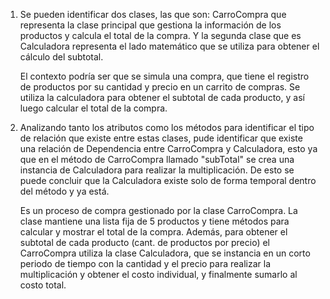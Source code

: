 1) Se pueden identificar dos clases, las que son: CarroCompra que representa la clase principal que gestiona la información 
   de los productos y calcula el total de la compra. Y la segunda clase que es Calculadora representa el lado matemático que
   se utiliza para obtener el cálculo del subtotal.

   El contexto podría ser que se simula una compra, que tiene el registro de productos por su cantidad y precio en un carrito
   de compras. Se utiliza la calculadora para obtener el subtotal de cada producto, y así luego calcular el total de la compra.

2) Analizando tanto los atributos como los métodos para identificar el tipo de relación que existe entre estas clases, pude identificar
   que existe una relación de Dependencia entre CarroCompra y Calculadora, esto ya que en el método de CarroCompra llamado "subTotal"
   se crea una instancia de Calculadora para realizar la multiplicación. De esto se puede concluir que la Calculadora existe solo de
   forma temporal dentro del método y ya está.

   Es un proceso de compra gestionado por la clase CarroCompra. La clase mantiene una lista fija de 5 productos y tiene métodos para
   calcular y mostrar el total de la compra. Además, para obtener el subtotal de cada producto (cant. de productos por precio) el
   CarroCompra utiliza la clase Calculadora, que se instancia en un corto periodo de tiempo con la cantidad y el precio para realizar
   la multiplicación y obtener el costo individual, y finalmente sumarlo al costo total.

